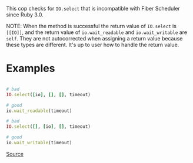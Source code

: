 
This cop checks for `IO.select` that is incompatible with Fiber Scheduler since Ruby 3.0.

NOTE: When the method is successful the return value of `IO.select` is `[[IO]]`,
and the return value of `io.wait_readable` and `io.wait_writable` are `self`.
They are not autocorrected when assigning a return value because these types are different.
It's up to user how to handle the return value.

# Examples

```ruby

# bad
IO.select([io], [], [], timeout)

# good
io.wait_readable(timeout)

# bad
IO.select([], [io], [], timeout)

# good
io.wait_writable(timeout)
```

[Source](http://www.rubydoc.info/gems/rubocop/RuboCop/Cop/Lint/IncompatibleIoSelectWithFiberScheduler)